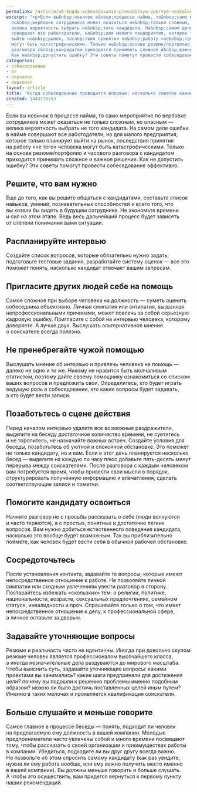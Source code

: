 ```yaml
---
permalink: /article/u6-kogda-sobesedovanie-provoditsya-vpervye-neskolko-sovetov-nanimatelyam
excerpt: "<p>Если вы&nbsp;новичок в&nbsp;процессе найма, то&nbsp;само мероприятие
  по&nbsp;вербовке сотрудников может оказаться не&nbsp;только сложным, но&nbsp;опасным&nbsp;—
  велика вероятность выбрать не&nbsp;того кандидата. На&nbsp;самом деле ошибки в&nbsp;найме
  совершают все работодатели, но&nbsp;для малого предприятия, которое только планирует
  выйти на&nbsp;рынок, последствия принятия на&nbsp;работу «не&nbsp;того» человека
  могут быть катастрофическими. Только на&nbsp;основе резюме/портфолио и&nbsp;часового
  разговора с&nbsp;кандидатом приходится принимать сложное и&nbsp;важное решение.
  Как не&nbsp;допустить ошибку? Эти советы помогут провести собеседование эффективно.</p>"
categories:
- собеседование
- hr
- персонал
- персонал
layout: article
title: 'Когда собеседование проводится впервые: несколько советов нанимателям'
created: 1443770253
---
```

<p>Если вы&nbsp;новичок в&nbsp;процессе найма, то&nbsp;само мероприятие по&nbsp;вербовке сотрудников может оказаться не&nbsp;только сложным, но&nbsp;опасным&nbsp;— велика вероятность выбрать не&nbsp;того кандидата. На&nbsp;самом деле ошибки в&nbsp;найме совершают все работодатели, но&nbsp;для малого предприятия, которое только планирует выйти на&nbsp;рынок, последствия принятия на&nbsp;работу «не&nbsp;того» человека могут быть катастрофическими. Только на&nbsp;основе резюме/портфолио и&nbsp;часового разговора с&nbsp;кандидатом приходится принимать сложное и&nbsp;важное решение. Как не&nbsp;допустить ошибку? Эти советы помогут провести собеседование эффективно.</p>
<h2>Решите, что вам нужно</h2>
<p>Еще до&nbsp;того, как вы&nbsp;решите общаться с&nbsp;кандидатами, составьте список навыков, умений, познавательных способностей и&nbsp;всего того, что вы&nbsp;хотели&nbsp;бы видеть в&nbsp;будущем сотруднике. Не&nbsp;экономьте времени и&nbsp;сил на&nbsp;этом этапе. Ведь весь дальнейший процесс будет зависеть от&nbsp;степени понимания вами ситуации. </p>
<h2>Распланируйте интервью</h2>
<p>Создайте список вопросов, которые обязательно нужно задать, подготовьте тестовые задания, разработайте систему оценок&nbsp;— все это поможет понять, насколько кандидат отвечает вашим запросам. </p>
<h2>Пригласите других людей себе на&nbsp;помощь</h2>
<p>Самое сложное при выборе человека на&nbsp;должность&nbsp;— суметь оценить собеседника объективно. Личная симпатия или антипатия, вызванная непрофессиональными причинами, может повлечь за&nbsp;собой серьезную кадровую ошибку. Пригласите с&nbsp;собой на&nbsp;интервью человека, которому доверяете. А&nbsp;лучше двух. Выслушать альтернативное мнение о&nbsp;соискателе всегда полезно.</p>
<h2>Не&nbsp;пренебрегайте чужой помощью</h2>
<p>Выслушать мнение об&nbsp;интервью и&nbsp;привлечь человека на&nbsp;помощь&nbsp;— далеко не&nbsp;одно и&nbsp;то&nbsp;же. Никому не&nbsp;нравится быть молчаливым статистом, поэтому дайте своему помощнику ознакомиться со&nbsp;списком ваших вопросов и&nbsp;предложить свои. Определитесь, кто будет играть ведущую роль в&nbsp;собеседовании, кто какие вопросы будет задавать, а&nbsp;кто будет вести записи. </p>
<h2>Позаботьтесь о&nbsp;сцене действия</h2>
<p>Перед началом интервью удалите все возможные раздражители, выделите на&nbsp;беседу достаточное количество времени, не&nbsp;суетитесь и&nbsp;не&nbsp;торопитесь, не&nbsp;назначайте важных встреч. Создайте условия для беседы, позаботьтесь об&nbsp;уютной и&nbsp;спокойной обстановке. Это поможет не&nbsp;только кандидату, но&nbsp;и&nbsp;вам. Если в&nbsp;этот день планируется несколько бесед&nbsp;— выделите на&nbsp;каждую по&nbsp;часу плюс добавьте пять-десять минут перерыва между соискателями. После разговора с&nbsp;каждым человеком вам потребуется время, чтобы привести свои мысли в&nbsp;порядок, структурировать полученную информацию и&nbsp;впечатления, сделать соответствующие записи и&nbsp;пометки.</p>
<h2>Помогите кандидату освоиться</h2>
<p>Начните разговор не&nbsp;с&nbsp;просьбы рассказать о&nbsp;себе (люди волнуются и&nbsp;часто теряются), а&nbsp;с&nbsp;простых, понятных и&nbsp;достаточно легких вопросов. Вам нужно добиться естественного поведения кандидата, насколько это вообще будет возможным. Так вы&nbsp;приблизительно поймете, как человек будет вести себя в&nbsp;обычной рабочей обстановке.</p>
<h2>Сосредоточьтесь</h2>
<p>После установления контакта, задавайте те&nbsp;вопросы, которые имеют непосредственное отношение к&nbsp;работе. Не&nbsp;позволяйте личной симпатии или сходным увлечениям увести разговор в&nbsp;сторону. Постарайтесь избежать «скользких» тем: о&nbsp;религии, политике, национальности, возрасте, сексуальных предпочтениях, семейном статусе, инвалидности и&nbsp;проч. Спрашивайте только о&nbsp;том, что имеет непосредственное отношение к&nbsp;делу, к&nbsp;профессиональной сфере, а&nbsp;личное оставьте за&nbsp;дверью.</p>
<h2>Задавайте уточняющие вопросы</h2>
<p>Резюме и&nbsp;реальность часто не&nbsp;идентичны. Иногда при довольно скупом резюме человек является профессионалом высочайшего класса, а&nbsp;иногда незначительные дела раздуваются до&nbsp;мирового масштаба. Чтобы выяснить суть, задавайте уточняющие вопросы: какими проектами вы&nbsp;занимались? какие шаги предприняли для достижения цели? почему вы&nbsp;подошли к&nbsp;решению проблемы именно подобным образом? можно&nbsp;ли было достичь поставленных целей иным путем? Именно в&nbsp;таких мелочах и&nbsp;проявляется квалификация соискателя.</p>
<h2>Больше слушайте и&nbsp;меньше говорите</h2>
<p>Самое главное в&nbsp;процессе беседы&nbsp;— понять, подходит&nbsp;ли человек на&nbsp;предлагаемую ему должность в&nbsp;вашей компании. Молодые предприниматели часто увлечены собой и&nbsp;много времени посвящают тому, чтобы рассказать о&nbsp;своей организации и&nbsp;преимуществах работы в&nbsp;компании. Убедиться, подходите&nbsp;ли вы&nbsp;друг другу всегда важно. Но&nbsp;позвольте об&nbsp;этом спросить самому кандидату (как раз увидите, нужна&nbsp;ли ему работа вообще, или ему важно получить место именно в&nbsp;вашей компании). Вы&nbsp;должны меньше говорить и&nbsp;больше слушать. А&nbsp;чтобы это осуществить, вам придется вернуться к&nbsp;первому пункту наших рекомендаций.</p>
